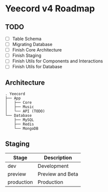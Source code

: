 # Yeecord v4 Roadmap

## TODO
- [ ] Table Schema
- [ ] Migrating Database
- [ ] Finish Core Architecture
- [ ] Finish Staging 
- [ ] Finish Utils for Components and Interactions
- [ ] Finish Utils for Database

## Architecture

```
. Yeecord
├── App
│   ├── Core
│   ├── Music
│   └── API (TODO)
└── Database
    ├── MySQL
    ├── Redis
    └── MongoDB
```

## Staging

| Stage      | Description      |
|------------|------------------|
| dev        | Development      |
| preview    | Preview and Beta |
| production | Production       |